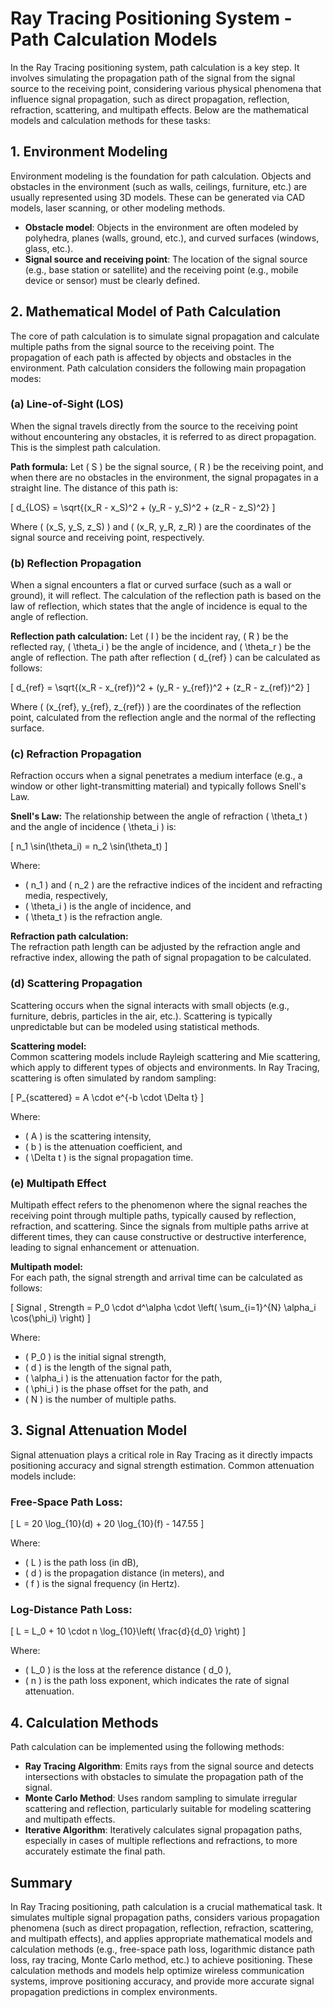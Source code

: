 # Ray Tracing Positioning System - Path Calculation Models

In the Ray Tracing positioning system, path calculation is a key step. It involves simulating the propagation path of the signal from the signal source to the receiving point, considering various physical phenomena that influence signal propagation, such as direct propagation, reflection, refraction, scattering, and multipath effects. Below are the mathematical models and calculation methods for these tasks:

## 1. Environment Modeling
Environment modeling is the foundation for path calculation. Objects and obstacles in the environment (such as walls, ceilings, furniture, etc.) are usually represented using 3D models. These can be generated via CAD models, laser scanning, or other modeling methods.

- **Obstacle model**: Objects in the environment are often modeled by polyhedra, planes (walls, ground, etc.), and curved surfaces (windows, glass, etc.).
- **Signal source and receiving point**: The location of the signal source (e.g., base station or satellite) and the receiving point (e.g., mobile device or sensor) must be clearly defined.

## 2. Mathematical Model of Path Calculation
The core of path calculation is to simulate signal propagation and calculate multiple paths from the signal source to the receiving point. The propagation of each path is affected by objects and obstacles in the environment. Path calculation considers the following main propagation modes:

### (a) Line-of-Sight (LOS)
When the signal travels directly from the source to the receiving point without encountering any obstacles, it is referred to as direct propagation. This is the simplest path calculation.

**Path formula:**
Let \( S \) be the signal source, \( R \) be the receiving point, and when there are no obstacles in the environment, the signal propagates in a straight line. The distance of this path is:

\[
d_{LOS} = \sqrt{(x_R - x_S)^2 + (y_R - y_S)^2 + (z_R - z_S)^2}
\]

Where \( (x_S, y_S, z_S) \) and \( (x_R, y_R, z_R) \) are the coordinates of the signal source and receiving point, respectively.

### (b) Reflection Propagation
When a signal encounters a flat or curved surface (such as a wall or ground), it will reflect. The calculation of the reflection path is based on the law of reflection, which states that the angle of incidence is equal to the angle of reflection.

**Reflection path calculation:**
Let \( I \) be the incident ray, \( R \) be the reflected ray, \( \theta_i \) be the angle of incidence, and \( \theta_r \) be the angle of reflection. The path after reflection \( d_{ref} \) can be calculated as follows:

\[
d_{ref} = \sqrt{(x_R - x_{ref})^2 + (y_R - y_{ref})^2 + (z_R - z_{ref})^2}
\]

Where \( (x_{ref}, y_{ref}, z_{ref}) \) are the coordinates of the reflection point, calculated from the reflection angle and the normal of the reflecting surface.

### (c) Refraction Propagation
Refraction occurs when a signal penetrates a medium interface (e.g., a window or other light-transmitting material) and typically follows Snell's Law.

**Snell's Law:**
The relationship between the angle of refraction \( \theta_t \) and the angle of incidence \( \theta_i \) is:

\[
n_1 \sin(\theta_i) = n_2 \sin(\theta_t)
\]

Where:
- \( n_1 \) and \( n_2 \) are the refractive indices of the incident and refracting media, respectively,
- \( \theta_i \) is the angle of incidence, and
- \( \theta_t \) is the refraction angle.

**Refraction path calculation:**  
The refraction path length can be adjusted by the refraction angle and refractive index, allowing the path of signal propagation to be calculated.

### (d) Scattering Propagation
Scattering occurs when the signal interacts with small objects (e.g., furniture, debris, particles in the air, etc.). Scattering is typically unpredictable but can be modeled using statistical methods.

**Scattering model:**  
Common scattering models include Rayleigh scattering and Mie scattering, which apply to different types of objects and environments. In Ray Tracing, scattering is often simulated by random sampling:

\[
P_{scattered} = A \cdot e^{-b \cdot \Delta t}
\]

Where:
- \( A \) is the scattering intensity,
- \( b \) is the attenuation coefficient, and
- \( \Delta t \) is the signal propagation time.

### (e) Multipath Effect
Multipath effect refers to the phenomenon where the signal reaches the receiving point through multiple paths, typically caused by reflection, refraction, and scattering. Since the signals from multiple paths arrive at different times, they can cause constructive or destructive interference, leading to signal enhancement or attenuation.

**Multipath model:**  
For each path, the signal strength and arrival time can be calculated as follows:

\[
Signal \, Strength = P_0 \cdot d^\alpha \cdot \left( \sum_{i=1}^{N} \alpha_i \cos(\phi_i) \right)
\]

Where:
- \( P_0 \) is the initial signal strength,
- \( d \) is the length of the signal path,
- \( \alpha_i \) is the attenuation factor for the path,
- \( \phi_i \) is the phase offset for the path, and
- \( N \) is the number of multiple paths.

## 3. Signal Attenuation Model
Signal attenuation plays a critical role in Ray Tracing as it directly impacts positioning accuracy and signal strength estimation. Common attenuation models include:

### Free-Space Path Loss:

\[
L = 20 \log_{10}(d) + 20 \log_{10}(f) - 147.55
\]

Where:
- \( L \) is the path loss (in dB),
- \( d \) is the propagation distance (in meters), and
- \( f \) is the signal frequency (in Hertz).

### Log-Distance Path Loss:

\[
L = L_0 + 10 \cdot n \log_{10}\left( \frac{d}{d_0} \right)
\]

Where:
- \( L_0 \) is the loss at the reference distance \( d_0 \),
- \( n \) is the path loss exponent, which indicates the rate of signal attenuation.

## 4. Calculation Methods
Path calculation can be implemented using the following methods:

- **Ray Tracing Algorithm**: Emits rays from the signal source and detects intersections with obstacles to simulate the propagation path of the signal.
- **Monte Carlo Method**: Uses random sampling to simulate irregular scattering and reflection, particularly suitable for modeling scattering and multipath effects.
- **Iterative Algorithm**: Iteratively calculates signal propagation paths, especially in cases of multiple reflections and refractions, to more accurately estimate the final path.

## Summary
In Ray Tracing positioning, path calculation is a crucial mathematical task. It simulates multiple signal propagation paths, considers various propagation phenomena (such as direct propagation, reflection, refraction, scattering, and multipath effects), and applies appropriate mathematical models and calculation methods (e.g., free-space path loss, logarithmic distance path loss, ray tracing, Monte Carlo method, etc.) to achieve positioning. These calculation methods and models help optimize wireless communication systems, improve positioning accuracy, and provide more accurate signal propagation predictions in complex environments.
